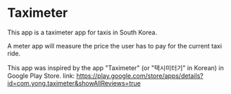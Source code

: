 # Taximeter

This app is a taximeter app for taxis in South Korea.

A meter app will measure the price the user has to pay for the current taxi ride.

This app was inspired by the app "Taximeter" (or "택시미터기" in Korean) in Google Play Store.
link: https://play.google.com/store/apps/details?id=com.yong.taximeter&showAllReviews=true
